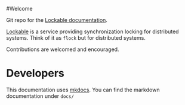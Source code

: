 #Welcome

Git repo for the [Lockable documentation](https://docs.lockable.dev).

[Lockable](https://lockable.dev) is a service providing synchronization locking for distributed systems. Think of it as `flock` but for distributed systems.

Contributions are welcomed and encouraged.

# Developers
This documentation uses [mkdocs](https://www.mkdocs.org/). You can find the markdown documentation under `docs/`
